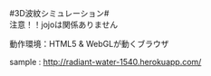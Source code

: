 #3D波紋シミュレーション#  
  注意！！jojoは関係ありません  

動作環境：HTML5 & WebGLが動くブラウザ  

sample : <http://radiant-water-1540.herokuapp.com/>  

